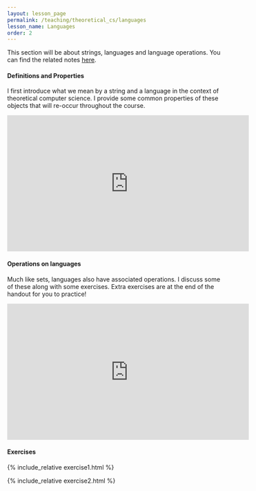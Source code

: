 ```yaml
---
layout: lesson_page
permalink: /teaching/theoretical_cs/languages
lesson_name: Languages
order: 2
---
```


This section will be about strings, languages and language operations. You can find the related notes [here](languages.pdf).

<h4>Definitions and Properties</h4>

I first introduce what we mean by a string and a language in the context of theoretical computer science. I provide some common properties of these objects that will re-occur throughout the course.

<iframe width="560" height="315" src="https://www.youtube.com/embed/FESDMY3XfZA" title="YouTube video player" frameborder="0" allow="accelerometer; autoplay; clipboard-write; encrypted-media; gyroscope; picture-in-picture" allowfullscreen></iframe>

<h4>Operations on languages</h4>

Much like sets, languages also have associated operations. I discuss some of these along with some exercises. Extra exercises are at the end of the handout for you to practice!

<iframe width="560" height="315" src="https://www.youtube.com/embed/FESDMY3XfZA" title="YouTube video player" frameborder="0" allow="accelerometer; autoplay; clipboard-write; encrypted-media; gyroscope; picture-in-picture" allowfullscreen></iframe>

<h4>Exercises</h4>

{% include_relative exercise1.html %}

{% include_relative exercise2.html %}

